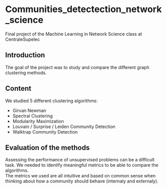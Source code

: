 # Communities_detectection_network_science
Final project of the Machine Learning in Network Science class at CentraleSupelec

## Introduction

The goal of the project was to study and compare the different graph clustering methods.

## Content
We studied 5 different clustering algorithms:
* Girvan Newman
* Spectral Clustering
* Modularity Maximization
* Louvain / Surprise / Leiden Community Detection
* Walktrap Community Detection


## Evaluation of the methods
Assessing the performance of unsupervised problems can be a difficult task. We needed to identify meaningful metrics to be able to compare the algorithms.  
The metrics we used are all intuitive and based on common sense when thinking about how a community should behave (internaly and externaly).

